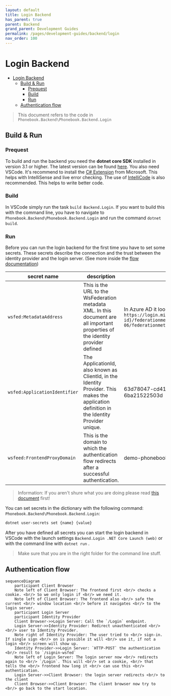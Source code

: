 ```yaml
---
layout: default
title: Login Backend
has_parent: true
parent: Backend
grand_parent: Development Guides
permalink: /pages/development-guides/backend/login
nav_order: 100
---
```


# Login Backend

- [Login Backend](#login-backend)
  - [Build & Run](#build--run)
    - [Prequest](#prequest)
    - [Build](#build)
    - [Run](#run)
  - [Authentication flow](#authentication-flow)

> This document refers to the code in `Phonebook.Backend\Phonebook.Backend.Login`

## Build & Run

### Prequest

To build and run the backend you need the **dotnet core SDK** installed in version 3.1 or higher. The latest version can be found [here](dot.net).
You also need VSCode. It's recommend to install the [C# Extension](https://marketplace.visualstudio.com/items?itemName=ms-vscode.csharp) from Microsoft. This helps with IntelliSense and live error checking. The use of [IntelliCode](https://marketplace.visualstudio.com/items?itemName=VisualStudioExptTeam.vscodeintellicode) is also recommended. This helps to write better code.

### Build

In VSCode simply run the task `build Backend.Login`. If you want to build this with the command line, you have to navigate to `Phonebook.Backend\Phonebook.Backend.Login` and run the command `dotnet build`.

### Run

Before you can run the login backend for the first time you have to set some secrets. These secrets describe the connection and the trust between the identity provider and the login server. (See more inside the [flow documentation](#authentication-flow))

| secret name                 | description                                                                                                                               | sample                                                                                                                          |
| --------------------------- | ----------------------------------------------------------------------------------------------------------------------------------------- | ------------------------------------------------------------------------------------------------------------------------------- |
| `wsfed:MetadataAddress`       | This is the URL to the WsFederation metadata XML. In this document are all important properties of the identity provider defined          | In Azure AD it looks like this: `https://login.microsoftonline.com/{tenant-id}/federationmetadata/2007-06/federationmetadata.xml` |
| `wsfed:ApplicationIdentifier` | The ApplicationId, also known as ClientId, in the Identity Provider. This makes the application definition in the Identity Provider unique. | 63d78047-cd41-4480-bd61-6ba21522503d                                                                                            |
| `wsfeed:FrontendProxyDomain`  | This is the domain to which the authentication flow redirects after a successful authentication.                                                  | demo-phonebook.me                                                                                                               |

> Information: If you aren't shure what you are doing please read [this document](https://docs.microsoft.com/aspnet/core/security/authentication/ws-federation?view=aspnetcore-3.1) first!

You can set secrets in the dictionary with the following command: `Phonebook.Backend\Phonebook.Backend.Login`:

```bash
dotnet user-secrets set {name} {value}
```

After you have defined all secrets you can start the login backend in VSCode with the launch settings `Backend.Login .NET Core Launch (web)` or with the command line with `dotnet run` . 
> Make sure that you are in the right folder for the command line stuff.

## Authentication flow

```mermaid
sequenceDiagram
    participant Client Browser
    Note left of Client Browser: The frontend first <br/> checks a cookie. <br/> So we only login if <br/> we need it.
    Note left of Client Browser: The frontend also <br/> safe the current <br/> window location <br/> before it navigates <br/> to the login server.
    participant Login Server
    participant Identity Provider
    Client Browser->>Login Server: Call the `/Login` endpoint.
    Login Server->>Identity Provider: Redirect unauthenticated <br/><br/> user to Identity Provider.
    Note right of Identity Provider: The user tried to <br/> sign-in. If single sign <br/> on is possible it will <br/> use it, if not a login <br/> screen will show up.
    Identity Provider->>Login Server: `HTTP-POST` the authentication <br/> result to `/signin-wsfed`
    Note left of Login Server: The login server now <br/> redirects again to <br/> `/Login`. This will <br/> set a cookie, <br/> that tells the <br/> frontend how long it <br/> can use this <br/> authentication.
    Login Server->>Client Browser: the login server redirects <br/> to the client
    Client Browser->>Client Browser: The client browser now try to <br/> go back to the start location.
```
